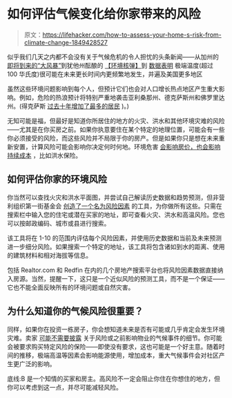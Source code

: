 # 如何评估气候变化给你家带来的风险

> 原文：<https://lifehacker.com/how-to-assess-your-home-s-risk-from-climate-change-1849428527>

似乎我们几天之内都不会没有关于气候危机的令人担忧的头条新闻——从加州的 [即将到来的“大风暴”](https://www.nytimes.com/interactive/2022/08/12/climate/california-rain-storm.html)到犹他州酝酿的 [【环境核弹】](https://www.nytimes.com/2022/06/07/climate/salt-lake-city-climate-disaster.html)到 [数据表明](https://www.washingtonpost.com/climate-environment/interactive/2022/extreme-heat-risk-map-us/) 极端温度(超过 100 华氏度)很可能在未来更长时间内更频繁地发生，并遍及美国更多地区



虽然这些环境问题影响到每个人，但预计它们也会对人口增长热点地区产生重大影响。例如，危险的热浪预计将特别严重地袭击亚利桑那州、德克萨斯州和佛罗里达州。(得克萨斯 [过去十年增加了最多的居民](https://www.pewtrusts.org/en/research-and-analysis/articles/2022/04/25/a-third-of-states-lost-population-in-2021) )。)

无知可能是福，但最好是知道你所居住的地方的火灾、洪水和其他环境灾难的风险——尤其是在你买房之前。如果你执意要住在某个特定的地理位置，可能会有一些你必须接受的风险，而这些风险并不局限于你的房产。但是如果你只是想在未来重新安置，计算风险可能会影响你决定何时何地。环境危害 [会影响房价，也会影响持续成本](https://www.realtor.com/advice/home-improvement/is-my-property-in-a-flood-zone/) ，比如洪水保险。

## 如何评估你家的环境风险

你当然可以查找火灾和洪水平面图，并尝试自己解读历史数据和趋势预测，但非营利组织第一街基金会 [创造了一个名为风险因素](https://riskfactor.com/) 的工具，为你做所有这些。只需在搜索栏中输入您的住宅或潜在买家的地址，即可查看火灾、洪水和高温风险。您也可以按邮政编码、城市或县进行搜索。

该工具将在 1-10 的范围内评估每个风险因素，并使用历史数据和当前及未来预测进一步细分风险。如果搜索一个特定的地址，该工具将包含诸如到水的距离、使用的建筑材料和相对海拔等信息。

包括 Realtor.com 和 Redfin 在内的几个房地产搜索平台也将风险因素数据直接纳入房源。当然，提醒一下，这只是一个近似风险的预测工具，而不是一个保证——它也不能全面反映所有的环境问题或自然灾害。

## 为什么知道你的气候风险很重要？

同样，如果你在投资一栋房子，你会想知道未来是否有可能或几乎肯定会发生环境灾难。卖家 [可能不需要披露](https://www.realtor.com/advice/home-improvement/is-my-property-in-a-flood-zone/) 关于风险或之前影响物业的气候事件的细节。你可能会被要求购买特定风险的保险——即使没有要求，这也可能是一个好主意。随着时间的推移，极端高温等因素会影响能源使用，增加成本，重大气候事件会对社区产生更广泛的影响。

底线:B 是一个知情的买家和房主。高风险不一定会阻止你住在你想住的地方，但你可以考虑到这一点，并尽可能减轻风险。